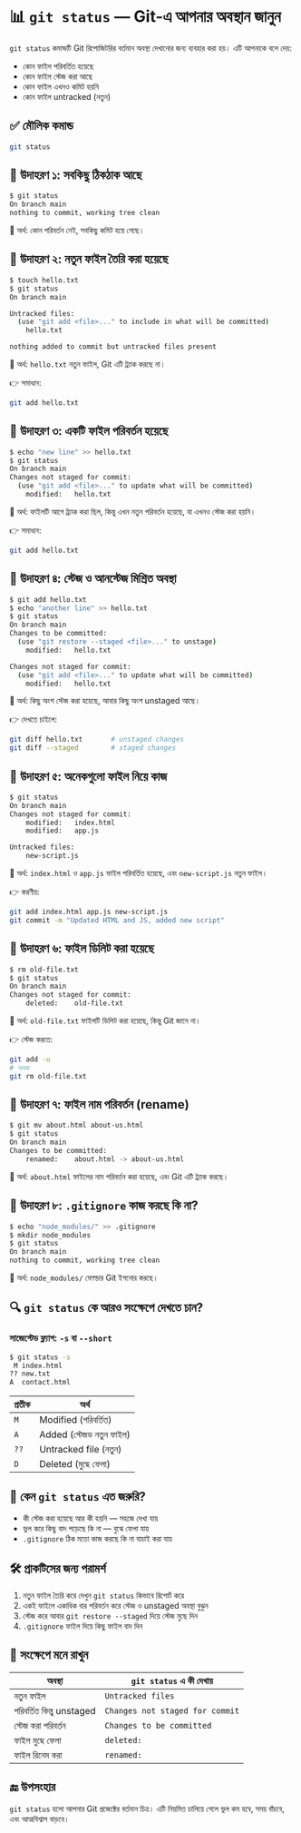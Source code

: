 # 📊 `git status` — Git-এ আপনার অবস্থান জানুন

`git status` কমান্ডটি Git রিপোজিটরির বর্তমান অবস্থা দেখানোর জন্য ব্যবহার করা হয়। এটি আপনাকে বলে দেয়:
- কোন ফাইল পরিবর্তিত হয়েছে
- কোন ফাইল স্টেজ করা আছে
- কোন ফাইল এখনও কমিট হয়নি
- কোন ফাইল untracked (নতুন)

## ✅ মৌলিক কমান্ড

```bash
git status
````


## 🧪 উদাহরণ ১: সবকিছু ঠিকঠাক আছে

```bash
$ git status
On branch main
nothing to commit, working tree clean
```

📌 অর্থ: কোন পরিবর্তন নেই, সবকিছু কমিট হয়ে গেছে।


## 🧪 উদাহরণ ২: নতুন ফাইল তৈরি করা হয়েছে

```bash
$ touch hello.txt
$ git status
On branch main

Untracked files:
  (use "git add <file>..." to include in what will be committed)
    hello.txt

nothing added to commit but untracked files present
```

📌 অর্থ: `hello.txt` নতুন ফাইল, Git এটি ট্র্যাক করছে না।

👉 সমাধান:

```bash
git add hello.txt
```


## 🧪 উদাহরণ ৩: একটি ফাইল পরিবর্তন হয়েছে

```bash
$ echo "new line" >> hello.txt
$ git status
On branch main
Changes not staged for commit:
  (use "git add <file>..." to update what will be committed)
    modified:   hello.txt
```

📌 অর্থ: ফাইলটি আগে ট্র্যাক করা ছিল, কিন্তু এখন নতুন পরিবর্তন হয়েছে, যা এখনও স্টেজ করা হয়নি।

👉 সমাধান:

```bash
git add hello.txt
```


## 🧪 উদাহরণ ৪: স্টেজ ও আনস্টেজ মিশ্রিত অবস্থা

```bash
$ git add hello.txt
$ echo "another line" >> hello.txt
$ git status
On branch main
Changes to be committed:
  (use "git restore --staged <file>..." to unstage)
    modified:   hello.txt

Changes not staged for commit:
  (use "git add <file>..." to update what will be committed)
    modified:   hello.txt
```

📌 অর্থ: কিছু অংশ স্টেজ করা হয়েছে, আবার কিছু অংশ unstaged আছে।

👉 দেখতে চাইলে:

```bash
git diff hello.txt       # unstaged changes
git diff --staged        # staged changes
```


## 🧪 উদাহরণ ৫: অনেকগুলো ফাইল নিয়ে কাজ

```bash
$ git status
On branch main
Changes not staged for commit:
    modified:   index.html
    modified:   app.js

Untracked files:
    new-script.js
```
📌 অর্থ: `index.html` ও `app.js` ফাইল পরিবর্তিত হয়েছে, এবং `new-script.js` নতুন ফাইল।

👉 করণীয়:

```bash
git add index.html app.js new-script.js
git commit -m "Updated HTML and JS, added new script"
```


## 🧪 উদাহরণ ৬: ফাইল ডিলিট করা হয়েছে

```bash
$ rm old-file.txt
$ git status
On branch main
Changes not staged for commit:
    deleted:    old-file.txt
```
📌 অর্থ: `old-file.txt` ফাইলটি ডিলিট করা হয়েছে, কিন্তু Git জানে না।

👉 স্টেজ করতে:

```bash
git add -u
# অথবা
git rm old-file.txt
```


## 🧪 উদাহরণ ৭: ফাইল নাম পরিবর্তন (rename)

```bash
$ git mv about.html about-us.html
$ git status
On branch main
Changes to be committed:
    renamed:    about.html -> about-us.html
```
📌 অর্থ: `about.html` ফাইলের নাম পরিবর্তন করা হয়েছে, এবং Git এটি ট্র্যাক করছে।

## 🧪 উদাহরণ ৮: `.gitignore` কাজ করছে কি না?

```bash
$ echo "node_modules/" >> .gitignore
$ mkdir node_modules
$ git status
On branch main
nothing to commit, working tree clean
```

📌 অর্থ: `node_modules/` ফোল্ডার Git ইগনোর করছে।


## 🔍 `git status` কে আরও সংক্ষেপে দেখতে চান?

### সাজেস্টেড ফ্ল্যাগ: `-s` বা `--short`

```bash
$ git status -s
 M index.html
?? new.txt
A  contact.html
```

| প্রতীক | অর্থ                     |
| ------ | ------------------------ |
| `M`    | Modified (পরিবর্তিত)     |
| `A`    | Added (স্টেজড নতুন ফাইল) |
| `??`   | Untracked file (নতুন)    |
| `D`    | Deleted (মুছে ফেলা)      |

## 🧠 কেন `git status` এত জরুরি?

* কী স্টেজ করা হয়েছে আর কী হয়নি — সহজে দেখা যায়
* ভুল করে কিছু বাদ পড়েছে কি না — বুঝে ফেলা যায়
* `.gitignore` ঠিক মতো কাজ করছে কি না যাচাই করা যায়


## 🛠️ প্রাকটিসের জন্য পরামর্শ

1. নতুন ফাইল তৈরি করে দেখুন `git status` কিভাবে রিপোর্ট করে
2. একই ফাইলে একাধিক বার পরিবর্তন করে স্টেজ ও unstaged অবস্থা বুঝুন
3. স্টেজ করে আবার `git restore --staged` দিয়ে স্টেজ মুছে দিন
4. `.gitignore` ফাইল দিয়ে কিছু ফাইল বাদ দিন


## 🎯 সংক্ষেপে মনে রাখুন

| অবস্থা                    | `git status` এ কী দেখায়         |
| ------------------------- | ------------------------------- |
| নতুন ফাইল                 | `Untracked files`               |
| পরিবর্তিত কিন্তু unstaged | `Changes not staged for commit` |
| স্টেজ করা পরিবর্তন        | `Changes to be committed`       |
| ফাইল মুছে ফেলা            | `deleted:`                      |
| ফাইল রিনেম করা            | `renamed:`                      |


## 🔚 উপসংহার

`git status` হলো আপনার Git প্রজেক্টের বর্তমান চিত্র। এটি নিয়মিত চালিয়ে গেলে ভুল কম হবে, সময় বাঁচবে, এবং আত্মবিশ্বাস বাড়বে।
